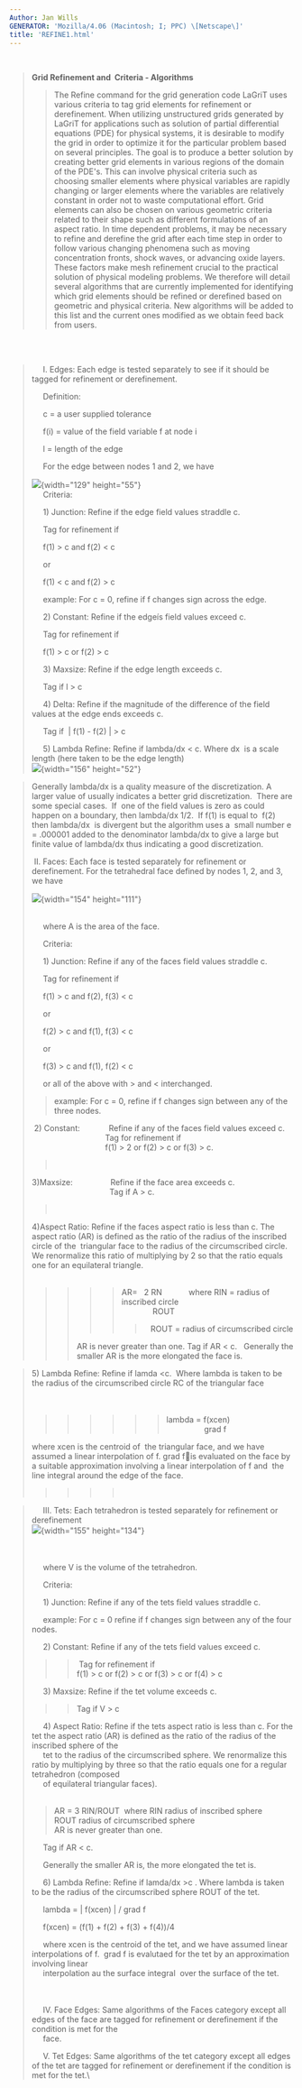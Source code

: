 ```yaml
---
Author: Jan Wills
GENERATOR: 'Mozilla/4.06 (Macintosh; I; PPC) \[Netscape\]'
title: 'REFINE1.html'
---
```


 

> **Grid Refinement and  Criteria - Algorithms**
>
> > The Refine command for the grid generation code LaGriT uses various
> > criteria to tag grid elements for refinement or derefinement. When
> > utilizing unstructured grids generated by LaGriT for applications
> > such as solution of partial differential equations (PDE) for
> > physical systems, it is desirable to modify the grid in order to
> > optimize it for the particular problem based on several principles.
> > The goal is to produce a better solution by creating better grid
> > elements in various regions of the domain of the PDE's. This can
> > involve physical criteria such as choosing smaller elements where
> > physical variables are rapidly changing or larger elements where the
> > variables are relatively constant in order not to waste
> > computational effort. Grid elements can also be chosen on various
> > geometric criteria related to their shape such as different
> > formulations of an aspect ratio. In time dependent problems, it may
> > be necessary to refine and derefine the grid after each time step in
> > order to follow various changing phenomena such as moving
> > concentration fronts, shock waves, or advancing oxide layers. These
> > factors make mesh refinement crucial to the practical solution of
> > physical modeling problems. We therefore will detail several
> > algorithms that are currently implemented for identifying which grid
> > elements should be refined or derefined based on geometric and
> > physical criteria. New algorithms will be added to this list and the
> > current ones modified as we obtain feed back from users.

\
 

>      I. Edges: Each edge is tested separately to see if it should be
> tagged for refinement or derefinement.
>
>      Definition:
>
>      c = a user supplied tolerance
>
>      f(i) = value of the field variable f at node i
>
>      l = length of the edge
>
>      For the edge between nodes 1 and 2, we have
>
> ![](image5.jpg){width="129" height="55"}\
>      Criteria:
>
>      1) Junction: Refine if the edge field values straddle c.
>
>      Tag for refinement if
>
>      f(1) &gt; c and f(2) &lt; c
>
>      or
>
>      f(1) &lt; c and f(2) &gt; c
>
>      example: For c = 0, refine if f changes sign across the edge.
>
>      2) Constant: Refine if the edgeís field values exceed c.
>
>      Tag for refinement if
>
>      f(1) &gt; c or f(2) &gt; c
>
>      3) Maxsize: Refine if the edge length exceeds c.
>
>      Tag if l &gt; c
>
>      4) Delta: Refine if the magnitude of the difference of the field
> values at the edge ends exceeds c.
>
>      Tag if  | f(1) - f(2) | &gt; c
>
>      5) Lambda Refine: Refine if lambda/dx &lt; c. Where dx  is a
> scale length (here taken to be the edge length)\
> ![](image9.jpg){width="156" height="52"}

> Generally lambda/dx is a quality measure of the discretization. A
> larger value of usually indicates a better grid discretization.  There
> are some special cases.  If  one of the field values is zero as could
> happen on a boundary, then lambda/dx 1/2.  If f(1) is equal to  f(2)
> then lambda/dx  is divergent but the algorithm uses a  small number e
> = .000001 added to the denominator lambda/dx to give a large but
> finite value of lambda/dx thus indicating a good discretization.
>
>  II. Faces: Each face is tested separately for refinement or
> derefinement. For the tetrahedral face defined by nodes 1, 2, and 3,
> we have
>
> ![](image1.jpg){width="154" height="111"}\
>  
>
>      where A is the area of the face.
>
>      Criteria:
>
>      1) Junction: Refine if any of the faces field values straddle c.
>
>      Tag for refinement if
>
>      f(1) &gt; c and f(2), f(3) &lt; c
>
>      or
>
>      f(2) &gt; c and f(1), f(3) &lt; c
>
>      or
>
>      f(3) &gt; c and f(1), f(2) &lt; c
>
>      or all of the above with &gt; and &lt; interchanged.
>
> > example: For c = 0, refine if f changes sign between any of the
> > three nodes.
>
>  2) Constant:             Refine if any of the faces field values
> exceed c.\
>                                  Tag for refinement if\
>                                  f(1) &gt; 2 or f(2) &gt; c or f(3)
> &gt; c.
>
> >  
>
> 3)Maxsize:                 Refine if the face area exceeds c.\
>                                    Tag if A &gt; c.
>
> >  
>
> 4)Aspect Ratio: Refine if the faces aspect ratio is less than c. The
> aspect ratio (AR) is defined as the ratio of the radius of the
> inscribed circle of the  triangular face to the radius of the
> circumscribed circle. We renormalize this ratio of multiplying by 2 so
> that the ratio equals one for an equilateral triangle.\
>  
>
> > > > > AR=   2 RN            where RIN = radius of inscribed circle\
> > > > >               ROUT
> > > > >
> > > > > >    ROUT = radius of circumscribed circle
> > >
> > > AR is never greater than one. Tag if AR &lt; c.   Generally the
> > > smaller AR is the more elongated the face is.

> 5\) Lambda Refine: Refine if lamda &lt;c.  Where lambda is taken to be
> the radius of the circumscribed circle RC of the triangular face\
>  \
>  
>
> > > > > > > lambda = f(xcen)\
> > > > > > >                  grad f
>
> where xcen is the centroid of  the triangular face, and we have
> assumed a linear interpolation of f. grad fis evaluated on the face
> by a suitable approximation involving a linear interpolation of f and 
> the line integral around the edge of the face.
>
> > > > >  

>      III. Tets: Each tetrahedron is tested separately for refinement
> or derefinement\
> ![](image4.jpg){width="155" height="134"}\
>  \
>  
>
>      where V is the volume of the tetrahedron.
>
>      Criteria:
>
>      1) Junction: Refine if any of the tets field values straddle c.
>
>      example: For c = 0 refine if f changes sign between any of the
> four nodes.
>
>      2) Constant: Refine if any of the tets field values exceed c.
>
> > >  Tag for refinement if\
> > > f(1) &gt; c or f(2) &gt; c or f(3) &gt; c or f(4) &gt; c
>
>      3) Maxsize: Refine if the tet volume exceeds c.
>
> > > Tag if V &gt; c
>
>      4) Aspect Ratio: Refine if the tets aspect ratio is less than c.
> For the tet the aspect ratio (AR) is defined as the ratio of the
> radius of the inscribed sphere of the\
>      tet to the radius of the circumscribed sphere. We renormalize
> this ratio by multiplying by three so that the ratio equals one for a
> regular tetrahedron (composed\
>      of equilateral triangular faces).\
>  
>
> > AR = 3 RIN/ROUT  where RIN radius of inscribed sphere\
> > ROUT radius of circumscribed sphere\
> > AR is never greater than one.
>
>      Tag if AR &lt; c.
>
>      Generally the smaller AR is, the more elongated the tet is.
>
>      6) Lambda Refine: Refine if lamda/dx &gt;c . Where lambda is
> taken to be the radius of the circumscribed sphere ROUT of the tet.
>
>      lambda = | f(xcen) | / grad f
>
>      f(xcen) = (f(1) + f(2) + f(3) + f(4))/4
>
>      where xcen is the centroid of the tet, and we have assumed linear
> interpolations of f.  grad f is evalutaed for the tet by an
> approximation involving linear\
>      interpolation au the surface integral  over the surface of the
> tet.\
>  \
>  
>
>      IV. Face Edges: Same algorithms of the Faces category except all
> edges of the face are tagged for refinement or derefinement if the
> condition is met for the\
>      face.
>
>      V. Tet Edges: Same algorithms of the tet category except all
> edges of the tet are tagged for refinement or derefinement if the
> condition is met for the tet.\
>
